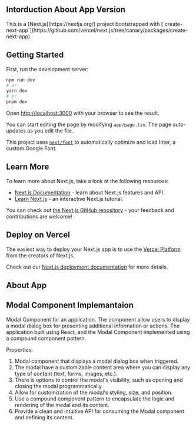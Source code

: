 <h2>Intorduction About App Version</h2>
This is a [Next.js](https://nextjs.org/) project bootstrapped with [`create-next-app`](https://github.com/vercel/next.js/tree/canary/packages/create-next-app).

## Getting Started

First, run the development server:

```bash
npm run dev
# or
yarn dev
# or
pnpm dev
```

Open [http://localhost:3000](http://localhost:3000) with your browser to see the result.

You can start editing the page by modifying `app/page.tsx`. The page auto-updates as you edit the file.

This project uses [`next/font`](https://nextjs.org/docs/basic-features/font-optimization) to automatically optimize and load Inter, a custom Google Font.

## Learn More

To learn more about Next.js, take a look at the following resources:

- [Next.js Documentation](https://nextjs.org/docs) - learn about Next.js features and API.
- [Learn Next.js](https://nextjs.org/learn) - an interactive Next.js tutorial.

You can check out [the Next.js GitHub repository](https://github.com/vercel/next.js/) - your feedback and contributions are welcome!

## Deploy on Vercel

The easiest way to deploy your Next.js app is to use the [Vercel Platform](https://vercel.com/new?utm_medium=default-template&filter=next.js&utm_source=create-next-app&utm_campaign=create-next-app-readme) from the creators of Next.js.

Check out our [Next.js deployment documentation](https://nextjs.org/docs/deployment) for more details.


## About App 
<h2>Modal Component Implemantaion</h2>

Modal Component for an application. The component
allow users to display a modal dialog box for presenting additional information or
actions. The application built using React, and the Modal Component implemented using a compound component pattern.

Properties:
1. Modal component that displays a modal dialog box when triggered.
2. The modal have a customizable content area where you can display any type of
content (text, forms, images, etc.).
3. There is options to control the modal's visibility, such as opening and closing the modal programmatically.
4. Allow for customization of the modal's styling, size, and position.
5. Use a compound component pattern to encapsulate the logic and rendering of the modal
and its content.
6. Provide a clean and intuitive API for consuming the Modal component and defining its content.